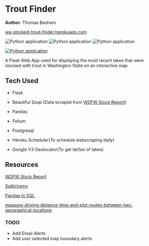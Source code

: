# Trout Finder


**Author:** Thomas Basham

[wa-stocked-trout-finder.herokuapp.com](https://wa-stocked-trout-finder.herokuapp.com)

![Python application](https://img.shields.io/badge/Flask-000000?style=for-the-badge&logo=flask&logoColor=white)
![Python application](https://img.shields.io/badge/PostgreSQL-316192?style=for-the-badge&logo=postgresql&logoColor=white)
![Python application]( 	https://img.shields.io/badge/Heroku-430098?style=for-the-badge&logo=heroku&logoColor=white)

[![Python application](https://github.com/Thomas-Basham/trout-finder/actions/workflows/python-app.yml/badge.svg)](https://github.com/Thomas-Basham/trout-finder/actions/workflows/python-app.yml)

A Flask Web App used for displaying the most recent lakes that were stocked with trout in Washington State on an interactive map

## Tech Used 

* Flask

* Beautiful Soup (Data scraped from [WDFW Stock Report](https://wdfw.wa.gov/fishing/reports/stocking/trout-plants))

* Pandas

* Folium

* Postgresql

* Heroku Scheduler(To schedule webscraping daily)

* Google V3 Geolocator(To get lat/lon of lakes)


## Resources
[WDFW Stock Report](https://wdfw.wa.gov/fishing/reports/stocking/trout-plants)

[SqAlchemy](https://flask-sqlalchemy.palletsprojects.com/en/2.x/quickstart/)

[Pandas to SQL](https://towardsdatascience.com/upload-your-pandas-dataframe-to-your-database-10x-faster-eb6dc6609ddf)

[measure-driving-distance-time-and-plot-routes-between-two-geographical-locations](https://medium.com/analytics-vidhya/measure-driving-distance-time-and-plot-routes-between-two-geographical-locations-using-python-39995dfea7e)

### TODO
* Add Email Alerts 
* Add user selected map boundary alerts 
